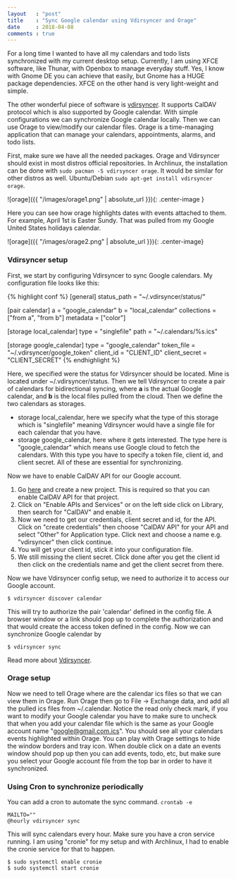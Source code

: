 ```yaml
---
layout   : "post"
title    : "Sync Google calendar using Vdirsyncer and Orage"
date     : 2018-04-08
comments : true
---
```


For a long time I wanted to have all my calendars and todo lists synchronized with my current desktop setup. Currently, I am using XFCE software, like Thunar, with Openbox to manage everyday stuff. Yes, I know with Gnome DE you can achieve that easily, but Gnome has a HUGE package dependencies. XFCE on the other hand is very light-weight and simple.

The other wonderful piece of software is [vdirsyncer](https://vdirsyncer.pimutils.org). It supports CalDAV protocol which is also supported by Google calendar. With simple configurations we can synchronize Google calendar locally. Then we can use Orage to view/modify our calendar files. Orage is a time-managing application that can manage your calendars, appointments, alarms, and todo lists.

First, make sure we have all the needed packages. Orage and Vdirsyncer should exist in most distros official repositories. In Archlinux, the installation can be done with `sudo pacman -S vdirsyncer orage`. It would be similar for other distros as well. Ubuntu/Debian `sudo apt-get install vdirsyncer orage`.

![orage]({{ "/images/orage1.png" | absolute_url }}){: .center-image }

Here you can see how orage highlights dates with events attached to them. For example, April 1st is Easter Sundy. That was pulled from my Google United States holidays calendar.

![orage]({{ "/images/orage2.png" | absolute_url }}){: .center-image}

### Vdirsyncer setup

First, we start by configuring Vdirsyncer to sync Google calendars. My configuration file looks like this:

{% highlight conf %}
[general]
status_path = "~/.vdirsyncer/status/"

[pair calendar]
a = "google_calendar"
b = "local_calendar"
collections = ["from a", "from b"]
metadata = ["color"]

[storage local_calendar]
type = "singlefile"
path = "~/.calendars/%s.ics"

[storage google_calendar]
type = "google_calendar"
token_file = "~/.vdirsyncer/google_token"
client_id = "CLIENT_ID"
client_secret = "CLIENT_SECRET"
{% endhighlight %}

Here, we specified were the status for Vdirsyncer should be located. Mine is located under ~/.vdirsyncer/status. Then we tell Vdirsyncer to create a pair of calendars for bidirectional syncing, where **a** is the actual Google calendar, and **b** is the local files pulled from the cloud. Then we define the two calendars as storages.

* storage local_calendar, here we specify what the type of this storage which is "singlefile" meaning Vdirsyncer would have a single file for each calendar that you have.
* storage google_calendar, here where it gets interested. The type here is "google_calendar" which means use Google cloud to fetch the calendars. With this type you have to specify a token file, client id, and client secret. All of these are essential for synchronizing.

Now we have to enable CalDAV API for our Google account.

1. Go [here](https://console.developers.google.com) and create a new project. This is required so that you can enable CalDAV API for that project.
2. Click on "Enable APIs and Services" or on the left side click on Library, then search for "CalDAV" and enable it.
3. Now we need to get our credentials, client secret and id, for the API. Click on "create credentials" then choose "CalDAV API" for your API and select "Other" for Application type. Click next and choose a name e.g. "vdirsyncer" then click continue.
4. You will get your client id, stick it into your configuration file.
5. We still missing the client secret. Click done after you get the client id then click on the credentials name and get the client secret from there.

Now we have Vdirsyncer config setup, we need to authorize it to access our Google account.

```
$ vdirsyncer discover calendar
```

This will try to authorize the pair 'calendar' defined in the config file. A browser window or a link should pop up to complete the authorization and that would create the access token defined in the config.
Now we can synchronize Google calendar by

```
$ vdirsyncer sync
```
Read more about [Vdirsyncer](https://vdirsyncer.pimutils.org/en/stable/index.html).

### Orage setup

Now we need to tell Orage where are the calendar ics files so that we can view them in Orage. Run Orage then go to File -> Exchange data, and add all the pulled ics files from ~/.calendar. Notice the read only check mark, if you want to modify your Google calendar you have to make sure to uncheck that when you add your calendar file which is the same as your Google account name "google@gmail.com.ics".
You should see all your calendars events highlighted within Orage. You can play with Orage settings to hide the window borders and tray icon. When double click on a date an events window should pop up then you can add events, todo, etc, but make sure you select your Google account file from the top bar in order to have it synchronized.

### Using Cron to synchronize periodically

You can add a cron to automate the sync command. `crontab -e`

```
MAILTO=""
@hourly vdirsyncer sync
```

This will sync calendars every hour. Make sure you have a cron service running. I am using "cronie" for my setup and with Archlinux, I had to enable the cronie service for that to happen.

```
$ sudo systemctl enable cronie
$ sudo systemctl start cronie
```

